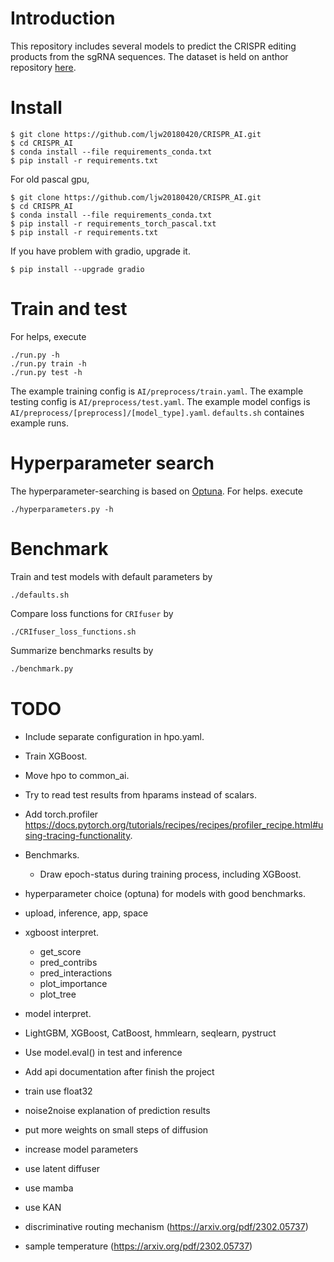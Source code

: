 # Introduction

This repository includes several models to predict the CRISPR editing products from the sgRNA sequences. The dataset is held on anthor repository [here](https://github.com/ljw20180420/CRISPRdata).



# Install

```console
$ git clone https://github.com/ljw20180420/CRISPR_AI.git
$ cd CRISPR_AI
$ conda install --file requirements_conda.txt
$ pip install -r requirements.txt
```
For old pascal gpu,
```console
$ git clone https://github.com/ljw20180420/CRISPR_AI.git
$ cd CRISPR_AI
$ conda install --file requirements_conda.txt
$ pip install -r requirements_torch_pascal.txt
$ pip install -r requirements.txt
```
If you have problem with gradio, upgrade it.
```console
$ pip install --upgrade gradio
```

# Train and test

For helps, execute
```console
./run.py -h
./run.py train -h
./run.py test -h
```
The example training config is `AI/preprocess/train.yaml`. The example testing config is `AI/preprocess/test.yaml`. The example model configs is `AI/preprocess/[preprocess]/[model_type].yaml`. `defaults.sh` containes example runs.

# Hyperparameter search

The hyperparameter-searching is based on [Optuna](https://optuna.readthedocs.io). For helps. execute
```console
./hyperparameters.py -h
```

# Benchmark

Train and test models with default parameters by
```
./defaults.sh
```
Compare loss functions for `CRIfuser` by
```
./CRIfuser_loss_functions.sh
```
Summarize benchmarks results by
```bash
./benchmark.py
```

# TODO

- Include separate configuration in hpo.yaml.
- Train XGBoost.
- Move hpo to common_ai.
- Try to read test results from hparams instead of scalars.
- Add torch.profiler https://docs.pytorch.org/tutorials/recipes/recipes/profiler_recipe.html#using-tracing-functionality.
- Benchmarks.
  - Draw epoch-status during training process, including XGBoost.
- hyperparameter choice (optuna) for models with good benchmarks.
- upload, inference, app, space
- xgboost interpret.
  - get_score
  - pred_contribs
  - pred_interactions
  - plot_importance
  - plot_tree
- model interpret.
- LightGBM, XGBoost, CatBoost, hmmlearn, seqlearn, pystruct
- Use model.eval() in test and inference
- Add api documentation after finish the project
- train use float32

- noise2noise explanation of prediction results
- put more weights on small steps of diffusion
- increase model parameters
- use latent diffuser
- use mamba
- use KAN
- discriminative routing mechanism (https://arxiv.org/pdf/2302.05737)
- sample temperature (https://arxiv.org/pdf/2302.05737)
